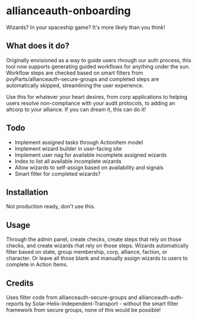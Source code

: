 # allianceauth-onboarding

Wizards? In your spaceship game? It's more likely than you think!

## What does it do?

Originally envisioned as a way to guide users rhrough our auth process, this tool now supports generating guided workflows for anything under the sun. Workflow steps are checked based on smart filters from pvyParts/allianceauth-secure-groups and completed steps are automatically skipped, streamlining the user experience.

Use this for whatever your heart desires, from corp applications to helping users resolve non-compliance with your audit protocols, to adding an altcorp to your alliance. If you can dream it, this can do it!

## Todo

- Implement assigned tasks through ActionItem model
- Implement wizard builder in user-facing site
- Implement user nag for available incomplete assigned wizards
- Index to list all available incomplete wizards
- Allow wizards to self-assign based on availability and signals
- Smart filter for completed wizards?

## Installation

Not production ready, don't use this.

## Usage

Through the admin panel, create checks, create steps that rely on those checks, and create wizards rhat rely on those steps. Wizards automatically filter based on state, group membership, corp, alliance, faction, or character. Or leave all those blank and manually assign wizards to users to complete in Action Items.

## Credits

Uses filter code from allianceauth-secure-groups and allianceauth-auth-reports by Solar-Helix-Independent-Transport - without the smart filter framework from secure groups, none of this would be possible!
